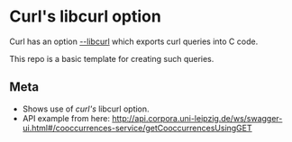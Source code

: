 
# Curl's libcurl option

Curl has an option [--libcurl](https://everything.curl.dev/libcurl/libcurl) which exports curl queries into C code.

This repo is a basic template for creating such queries.

## Meta

 - Shows use of *curl's* libcurl option.
 - API example from here: http://api.corpora.uni-leipzig.de/ws/swagger-ui.html#/cooccurrences-service/getCooccurrencesUsingGET
